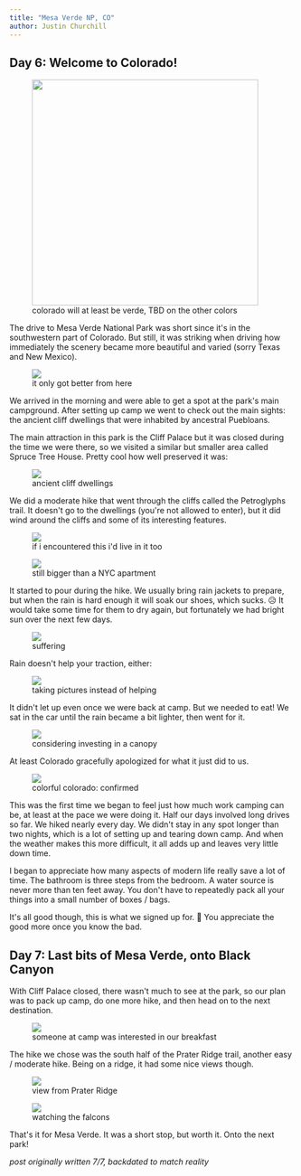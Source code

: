 ```yaml
---
title: "Mesa Verde NP, CO"
author: Justin Churchill
---
```


## Day 6: Welcome to Colorado!
<!-- welcome to colorful colorado -->
<figure>
    <img width="400px" src="https://lh3.googleusercontent.com/pw/AM-JKLXVpCIwhx8VvipwY1nVXf2S_9ZBbG3IY_FFl7cwG3o8XlFA3zTpIy1eClaejUOHYHdXsDAiAEOq79Cn9yA-xbvGwZZOUMXReJ5Yw4h1RGf7Jm7QKI_E_JV-NXQo3uPgg6EXOoQfY7KsCURkUGY68_V1RA=w1085-h1145-no?authuser=0">
    <figcaption>colorado will at least be verde, TBD on the other colors</figcaption>
</figure>

The drive to Mesa Verde National Park was short since it's in the southwestern part of Colorado. But still, it was striking when driving how immediately the scenery became more beautiful and varied (sorry Texas and New Mexico). 

<!-- road out of mesa verde -->
<figure>
    <img src="https://lh3.googleusercontent.com/pw/AM-JKLXaX-yBnX--pgtN4AiPjJWaVSW24mF44bzPUvHeB2pbu-YG_YqKan8AmcfdNHAFnRaZxxREPoydZbVzeBtQCwGbpvWBDZp46Z9E3zuIwUDbZsjzLOMk-blgaUZrB9hatcf6PVKWrtoOFBZ3javFcjWLWw=w1862-h1396-no?authuser=0">
    <figcaption>it only got better from here</figcaption>
</figure>

We arrived in the morning and were able to get a spot at the park's main campground. After setting up camp we went to check out the main sights: the ancient cliff dwellings that were inhabited by ancestral Puebloans.

The main attraction in this park is the Cliff Palace but it was closed during the time we were there, so we visited a similar but smaller area called Spruce Tree House. Pretty cool how well preserved it was:

<!-- cliff dwellings -->
<figure>
    <img src="https://lh3.googleusercontent.com/pw/AM-JKLXAnr6bpediGWuw6IHVYnoKv69Qf4PJFQJMCVd8d0U8eDTD2714lz72Dieu8o1OBr_LGOLpEamBJo1a3xwP3hAKNEAGz2Gn98V7LmH7Ez7QbG_FnVlXJ47Ng4L0IlSzE4e4UBX7ulaYdkmrrXxuOZ2PlQ=w1862-h1396-no?authuser=0">
    <figcaption>ancient cliff dwellings</figcaption>
</figure>

We did a moderate hike that went through the cliffs called the Petroglyphs trail. It doesn't go to the dwellings (you're not allowed to enter), but it did wind around the cliffs and some of its interesting features. 

<!-- narrow pass -->
<figure>
    <img src="https://lh3.googleusercontent.com/pw/AM-JKLX5ZS1o93zjRmnlwHQtl8v1j4Ho5vr8YeoXNoUZ3DeY3v7hsQh-I4EIEsqj7J6upB4Z9S-SnodUqf1bjUPVzmC7V6KL0xCaZwBEZgm6OF6WEX-uZ9k2dOhc5Vq5m1c6BHUBOgKOoiS4-0Y3V5G--I5mdg=w1048-h1396-no?authuser=0">
    <figcaption>if i encountered this i'd live in it too</figcaption>
</figure>


<!-- judy in eroded wall-->
<figure>
    <img src="https://lh3.googleusercontent.com/pw/AM-JKLWwWharjX7_4JMUYA5eSwEc1dKNEiKFNfNTh4m58dKtAWB3N8Pm6tLt-uNTwKrjmN50nn0rBiBp7R-mGXkQFqSMwY1i4ZlOsrcAQVF40SAhW2aOPzaRQr4Okl-VWSCJqZefMR0qNK4n_qmcEfczknUWsg=w1048-h1396-no?authuser=0">
    <figcaption>still bigger than a NYC apartment</figcaption>
</figure>

It started to pour during the hike. We usually bring rain jackets to prepare, but when the rain is hard enough it will soak our shoes, which sucks. 😥 It would take some time for them to dry again, but fortunately we had bright sun over the next few days.

<!-- judy and me in rain-->
<figure>
    <img src="https://lh3.googleusercontent.com/pw/AM-JKLU5h9834Hva7t851I_cOU-6akP5_hQXzU9bfNXOlM592I3lHq5t0mp0Od7177saxbPRLzl1gNsI0-YJ-Oc91liQfvft0eWW2jPjQvS4Jlwk6LRuintek-ZHcUfZ5ZwE6xtMj1bwO9bJvSYtX9beZM-qfg=w1860-h1396-no?authuser=0">
    <figcaption>suffering</figcaption>
</figure>

Rain doesn't help your traction, either:

<!-- judy slipping -->
<figure>
    <img src="https://lh3.googleusercontent.com/pw/AM-JKLVCGf2LUOXIYpZEbNSn0a7zjeIJrUJ7UfnS1mztfyz1q92KvEHy2-UQ-MDCNDrv7Y1pECMxaK4rOgvuVNBvMNBNl6-8QsPinYXqbighWbYozpptc2W3Sc_i9Ek8ZLi_pTKg2eWEDvPWIokCYtnaxY6O4w=48-h1396-no?authuser=0">
    <figcaption>taking pictures instead of helping</figcaption>
</figure>

It didn't let up even once we were back at camp. But we needed to eat! We sat in the car until the rain became a bit lighter, then went for it.

<!-- cooking in the rain -->
<figure>
    <img src="https://lh3.googleusercontent.com/pw/AM-JKLVQrE_r-jIAJj7dX0cXjCpzK2z96sizYOF65Z6VHAgyG-k7Fta_A7Ei5DIRVU09ppKGe2otTlFyH6LmkmwWkRG2dTk_Y_uCEzwor_Z0okJNZAaytJXX9wsBxMWsgPhRxi4XevgtiN8hnhQoKhuTy4Jc7w=w1862-h1396-no?authuser=0">
    <figcaption>considering investing in a canopy</figcaption>
</figure>

At least Colorado gracefully apologized for what it just did to us.

<!-- rainbow after -->
<figure>
    <img src="https://lh3.googleusercontent.com/pw/AM-JKLXQ9piVG20ljbdI4qh7pNxDUWoaNhEA_xcbtUJp9fz2amIliIUlvCQwQdXIgQzOvBAZQqS9wfDnk1uYPSK-ElsIr_BOMkKRlNIhnYV2KebKEVlbTsAPSAk4yp0ZMqhAuDubhTEpHsVR7ohrzf_9Q-I0wQ=w1862-h1396-no?authuser=0">
    <figcaption>colorful colorado: confirmed</figcaption>
</figure>

This was the first time we began to feel just how much work camping can be, at least at the pace we were doing it. Half our days involved long drives so far. We hiked nearly every day. We didn't stay in any spot longer than two nights, which is a lot of setting up and tearing down camp. And when the weather makes this more difficult, it all adds up and leaves very little down time. 

I began to appreciate how many aspects of modern life really save a lot of time. The bathroom is three steps from the bedroom. A water source is never more than ten feet away. You don't have to repeatedly pack all your things into a small number of boxes / bags. 

It's all good though, this is what we signed up for. 🙂 You appreciate the good more once you know the bad.

## Day 7: Last bits of Mesa Verde, onto Black Canyon

With Cliff Palace closed, there wasn't much to see at the park, so our plan was to pack up camp, do one more hike, and then head on to the next destination.

<!-- deer watching us -->
<figure>
    <img src="https://lh3.googleusercontent.com/pw/AM-JKLVj2eMLzamyuNy52bqT-L6ZfdKFtSQjpR4esJhdU7aY9_bo2zgniL1vRRNsnqeRA3xz9sPgiaRg_N6pDg89Yst5vJCjaMZqx0xXmdQee5RFz-GiwZqMzCfu5b65Amj8H06hsLF1YL68tulB4UAXO9tVSQ=w1862-h1396-no?authuser=0">
    <figcaption>someone at camp was interested in our breakfast</figcaption>
</figure>

The hike we chose was the south half of the Prater Ridge trail, another easy / moderate hike. Being on a ridge, it had some nice views though.

<!-- view from prater ridge -->
<figure>
    <img src="https://lh3.googleusercontent.com/pw/AM-JKLVHaU7yTQ7OD2PvM3hACaXv2-CmwU2Kamwij0nAM9TVazm--csVlTX8ItQGXYf3MheCP30xmeS3u-_SiKagi9gkfijVFBY7Z8G6IkT6_jJxeDonBshV-SRVXoUufBrvEhr_0uoHa4l66J9pu2qBx596OA=w1862-h1396-no?authuser=0">
    <figcaption>view from Prater Ridge</figcaption>
</figure>


<!-- other view from prater ridge with me -->
<figure>
    <img src="https://lh3.googleusercontent.com/pw/AM-JKLV85pnhoSI2JUrJoVWkrBcW_czCi1j8FiNTv5Ybbhq4ZMq1Su3pd30Ss72X-7bh44lnDFsaXCgMKAQnfvcY-gpZOv317Yfd6I9Evhiuo1PyvuavdS7RNQzLU19y4kGqnp-Ex31n72Nj_7KBbawxwnVtPg=w1862-h1396-no?authuser=0">
    <figcaption>watching the falcons</figcaption>
</figure>

That's it for Mesa Verde. It was a short stop, but worth it. Onto the next park!

_post originally written 7/7, backdated to match reality_

